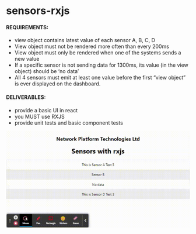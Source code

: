 # sensors-rxjs

#### REQUIREMENTS:
- view object contains latest value of each sensor A, B, C, D
- View object must not be rendered more often than every 200ms
- View object must only be rendered when one of the systems sends a new value
- If a specific sensor is not sending data for 1300ms, its value (in the view object) should be ‘no data’
- All 4 sensors must emit at least one value before the first “view object” is ever displayed on the dashboard.

#### DELIVERABLES:
- provide a basic UI in react
- you MUST use RXJS
- provide unit tests and basic component tests

![](public/sensors-rxjs.gif)